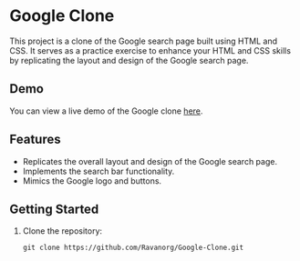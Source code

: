# Google Clone

This project is a clone of the Google search page built using HTML and CSS. It serves as a practice exercise to enhance your HTML and CSS skills by replicating the layout and design of the Google search page.

## Demo

You can view a live demo of the Google clone [here](https://ravanorg.github.io/Google-Clone/).

## Features

- Replicates the overall layout and design of the Google search page.
- Implements the search bar functionality.
- Mimics the Google logo and buttons.

## Getting Started

1. Clone the repository:

   ```shell
   git clone https://github.com/Ravanorg/Google-Clone.git
